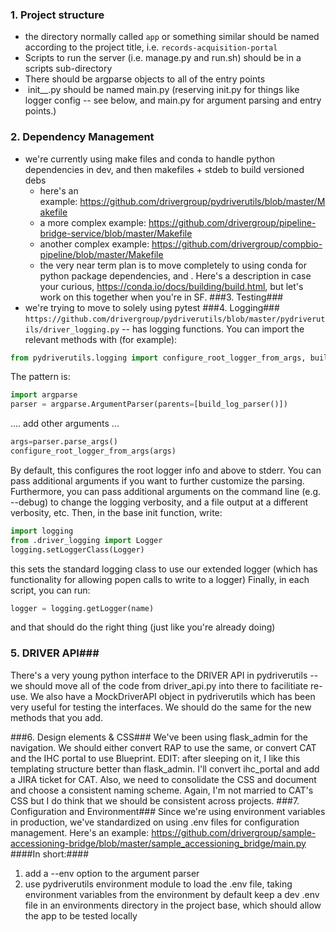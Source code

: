 ### 1. Project structure ###
  * the directory normally called `app` or something similar should be named according to the project title, i.e. `records-acquisition-portal`
  * Scripts to run the server (i.e. manage.py and run.sh) should be in a scripts sub-directory
  * There should be argparse objects to all of the entry points
  *  init__.py should be named main.py (reserving init.py for things like logger config -- see below, and main.py for argument parsing and entry points.)
### 2. Dependency Management ###
  * we're currently using make files and conda to handle python dependencies in dev, and then makefiles + stdeb to build versioned debs
    * here's an example: https://github.com/drivergroup/pydriverutils/blob/master/Makefile
    * a more complex example: https://github.com/drivergroup/pipeline-bridge-service/blob/master/Makefile
    * another complex example: https://github.com/drivergroup/compbio-pipeline/blob/master/Makefile
    * the very near term plan is to move completely to using conda for python package dependencies, and . Here's a description in case your curious, https://conda.io/docs/building/build.html, but let's work on this together when you're in SF.
###3. Testing###
   * we're trying to move to solely using pytest
###4. Logging###
   `https://github.com/drivergroup/pydriverutils/blob/master/pydriverutils/driver_logging.py` -- has logging functions. You can import the relevant methods with (for example):
```python
from pydriverutils.logging import configure_root_logger_from_args, build_log_parser
```
The pattern is:
```python
import argparse
parser = argparse.ArgumentParser(parents=[build_log_parser()])
```
.... add other arguments ...
```python
args=parser.parse_args()
configure_root_logger_from_args(args)
```
By default, this configures the root logger info and above to stderr. You can pass additional arguments if you want to further customize the parsing. Furthermore, you can pass additional arguments on the command line (e.g. --debug) to change the logging verbosity, and a file output at a different verbosity, etc.
Then, in the base init function, write:
```python
import logging
from .driver_logging import Logger
logging.setLoggerClass(Logger)
```
this sets the standard logging class to use our extended logger (which has functionality for allowing popen calls to write to a logger)
Finally, in each script, you can run:
```python
logger = logging.getLogger(name)
```
and that should do the right thing (just like you're already doing)
### 5. DRIVER API### 
There's a very young python interface to the DRIVER API in pydriverutils -- we should move all of the code from driver_api.py into there to facilitiate re-use. We also have a MockDriverAPI object in pydriverutils which has been very useful for testing the interfaces. We should do the same for the new methods that you add.

###6. Design elements & CSS###
We've been using flask_admin for the navigation. We should either convert RAP to use the same, or convert CAT and the IHC portal to use Blueprint.
EDIT: after sleeping on it, I like this templating structure better than flask_admin. I'll convert ihc_portal and add a JIRA ticket for CAT.
Also, we need to consolidate the CSS and document and choose a consistent naming scheme. Again, I'm not married to CAT's CSS but I do think that we should be consistent across projects.
###7. Configuration and Environment###
Since we're using environment variables in production, we've standardized on using .env files for configuration management. Here's an example: https://github.com/drivergroup/sample-accessioning-bridge/blob/master/sample_accessioning_bridge/main.py
####In short:####
1. add a --env option to the argument parser
2. use pydriverutils environment module to load the .env file, taking environment variables from the environment by default
keep a dev .env file in an environments directory in the project base, which should allow the app to be tested locally
